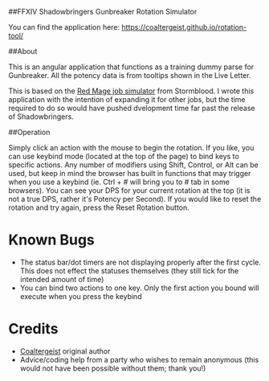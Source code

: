 ##FFXIV Shadowbringers Gunbreaker Rotation Simulator

You can find the application here: https://coaltergeist.github.io/rotation-tool/

##About

This is an angular application that functions as a training dummy parse for Gunbreaker. All the potency data is from tooltips shown in the Live Letter.

This is based on the [Red Mage job simulator](https://tylian.github.io/rdm/) from Stormblood. I wrote this application with the intention
of expanding it for other jobs, but the time required to do so would have pushed dvelopment time far past the release of Shadowbringers.

##Operation

Simply click an action with the mouse to begin the rotation. If you like, you can use keybind mode (located at the top of the page) to bind keys to specific actions. Any number of modifiers using Shift, Control, or Alt can be used, but keep in mind the browser has built in functions that may trigger when you use a keybind (ie. Ctrl + # will bring you to # tab in some browsers). You can see your DPS for your current rotation at the top (it is not a true DPS, rather it's Potency per Second). If you would like to reset the rotation and try again, press the Reset Rotation button.

# Known Bugs
 - The status bar/dot timers are not displaying properly after the first cycle. This does not effect the statuses themselves (they still tick for the intended amount of time) 
 - You can bind two actions to one key. Only the first action you bound will execute when you press the keybind

# Credits
 - [Coaltergeist](github.com/coaltergeist) original author
 - Advice/coding help from a party who wishes to remain anonymous (this would not have been possible without them; thank you!)

